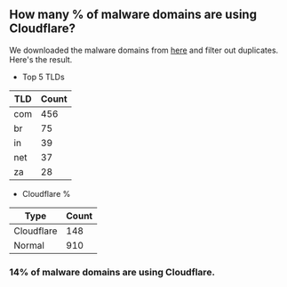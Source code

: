 ## How many % of malware domains are using Cloudflare?


We downloaded the malware domains from [here](https://urlhaus.abuse.ch) and filter out duplicates.
Here's the result.


[//]: # (start replacement)


- Top 5 TLDs

| TLD | Count |
| --- | --- |
| com | 456 |
| br | 75 |
| in | 39 |
| net | 37 |
| za | 28 |


- Cloudflare %

| Type | Count |
| --- | --- |
| Cloudflare | 148 |
| Normal | 910 |


### 14% of malware domains are using Cloudflare.